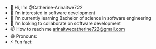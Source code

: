 - 👋 Hi, I’m @Catherine-Arinaitwe722
- 👀 I’m interested in software development
- 🌱 I’m currently learning Bachelor of science in software engineering
- 💞️ I’m looking to collaborate on software development
- 📫 How to reach me arinaitwecatherine722@gmail.com
- 😄 Pronouns: 
- ⚡ Fun fact: 

<!---
Catherine-Arinaitwe722/Catherine-Arinaitwe722 is a ✨ special ✨ repository because its `README.md` (this file) appears on your GitHub profile.
You can click the Preview link to take a look at your changes.
--->
